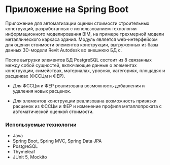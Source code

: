 # <diploma> Приложение на Spring Boot
  Приложение для автоматизации оценки стоимости строительных конструкций, разработанных с использованием технологии информационного моделирования BIM, на примере трехмерной модели металлического каркаса здания. Модуль является web-интерфейсом для оценки стоимости элементов конструкции, выгруженных из базы данных 3D-модели Revit Autodesk во внешнюю БД с.
  
  После выгрузки элементов БД PostgreSQL состоит из 8 связанных между собой сущностей, включающие данные о элементах конструкции, симействах, материалах, уровнях, категориях, площадях и расценках (ФССЦм и ФЕР).
  
- Для ФССЦм и ФЕР реализована возможность добавления и удаления новых расценок.
  
- Для элементов конструкции реализована возможность привязки расценок из ФССЦм и ФЕР и изменение профиля металлопроката с автоматической оценкой стоимости.
  
### Используемые технологии
  
  - Java
  - Spring Boot, Spring MVC, Spring Data JPA
  - PostgreSQL
  - Thymeleaf
  - JUnit 5, Mockito
